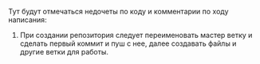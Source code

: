 Тут будут отмечаться недочеты по коду и комментарии по ходу написания:
1. При создании репозитория следует переименовать мастер ветку и сделать первый коммит и пуш с нее, далее создавать файлы и другие ветки для работы.